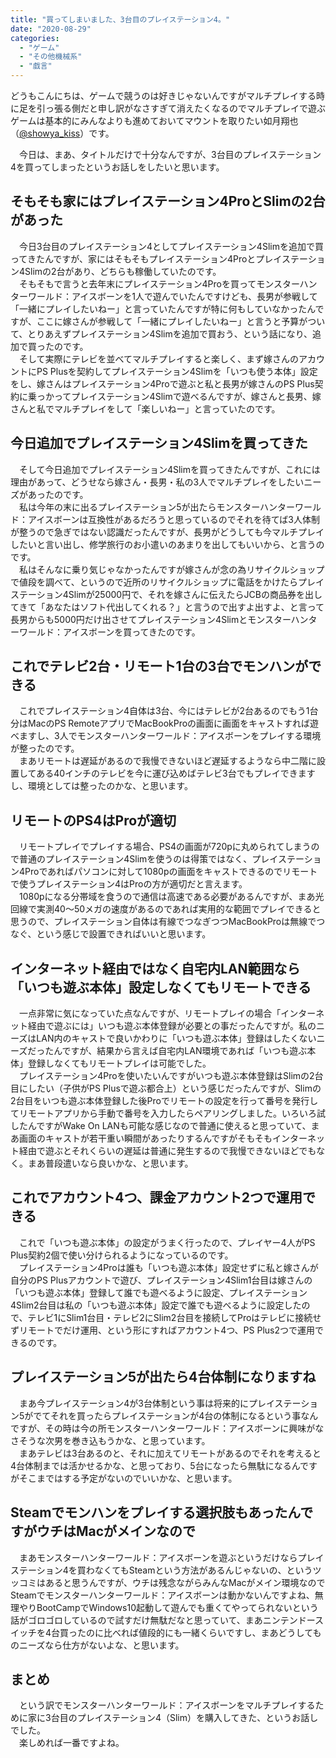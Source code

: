```yaml
---
title: "買ってしまいました、3台目のプレイステーション4。"
date: "2020-08-29"
categories: 
  - "ゲーム"
  - "その他機械系"
  - "戯言"
---
```


どうもこんにちは、ゲームで競うのは好きじゃないんですがマルチプレイする時に足を引っ張る側だと申し訳がなさすぎて消えたくなるのでマルチプレイで遊ぶゲームは基本的にみんなよりも進めておいてマウントを取りたい如月翔也（[@showya\_kiss](http://twitter.com/showya_kiss)）です。  
  
　今日は、まあ、タイトルだけで十分なんですが、3台目のプレイステーション4を買ってしまったというお話しをしたいと思います。  

## そもそも家にはプレイステーション4ProとSlimの2台があった

　今日3台目のプレイステーション4としてプレイステーション4Slimを追加で買ってきたんですが、家にはそもそもプレイステーション4Proとプレイステーション4Slimの2台があり、どちらも稼働していたのです。  
　そもそもで言うと去年末にプレイステーション4Proを買ってモンスターハンターワールド：アイスボーンを1人で遊んでいたんですけども、長男が参戦して「一緒にプレイしたいねー」と言っていたんですが特に何もしていなかったんですが、ここに嫁さんが参戦して「一緒にプレイしたいねー」と言うと予算がついて、とりあえずプレイステーション4Slimを追加で買おう、という話になり、追加で買ったのです。  
　そして実際にテレビを並べてマルチプレイすると楽しく、まず嫁さんのアカウントにPS Plusを契約してプレイステーション4Slimを「いつも使う本体」設定をし、嫁さんはプレイステーション4Proで遊ぶと私と長男が嫁さんのPS Plus契約に乗っかってプレイステーション4Slimで遊べるんですが、嫁さんと長男、嫁さんと私でマルチプレイをして「楽しいねー」と言っていたのです。  

## 今日追加でプレイステーション4Slimを買ってきた

　そして今日追加でプレイステーション4Slimを買ってきたんですが、これには理由があって、どうせなら嫁さん・長男・私の3人でマルチプレイをしたいニーズがあったのです。  
　私は今年の末に出るプレイステーション5が出たらモンスターハンターワールド：アイスボーンは互換性があるだろうと思っているのでそれを待てば3人体制が整うので急ぎではない認識だったんですが、長男がどうしても今マルチプレイしたいと言い出し、修学旅行のお小遣いのあまりを出してもいいから、と言うのです。  
　私はそんなに乗り気じゃなかったんですが嫁さんが念の為リサイクルショップで値段を調べて、というので近所のリサイクルショップに電話をかけたらプレイステーション4Slimが25000円で、それを嫁さんに伝えたらJCBの商品券を出してきて「あなたはソフト代出してくれる？」と言うので出すよ出すよ、と言って長男からも5000円だけ出させてプレイステーション4Slimとモンスターハンターワールド：アイスボーンを買ってきたのです。  

## これでテレビ2台・リモート1台の3台でモンハンができる

　これでプレイステーション4自体は3台、今にはテレビが2台あるのでもう1台分はMacのPS RemoteアプリでMacBookProの画面に画面をキャストすれば遊べますし、3人でモンスターハンターワールド：アイスボーンをプレイする環境が整ったのです。  
　まあリモートは遅延があるので我慢できないほど遅延するようなら中二階に設置してある40インチのテレビを今に運び込めばテレビ3台でもプレイできますし、環境としては整ったのかな、と思います。  

## リモートのPS4はProが適切

　リモートプレイでプレイする場合、PS4の画面が720pに丸められてしまうので普通のプレイステーション4Slimを使うのは得策ではなく、プレイステーション4Proであればパソコンに対して1080pの画面をキャストできるのでリモートで使うプレイステーション4はProの方が適切だと言えます。  
　1080pになる分帯域を食うので通信は高速である必要があるんですが、まあ光回線で実測40〜50メガの速度があるのであれば実用的な範囲でプレイできると思うので、プレイステーション自体は有線でつなぎつつMacBookProは無線でつなぐ、という感じで設置できればいいと思います。  

## インターネット経由ではなく自宅内LAN範囲なら「いつも遊ぶ本体」設定しなくてもリモートできる

　一点非常に気になっていた点なんですが、リモートプレイの場合「インターネット経由で遊ぶには」いつも遊ぶ本体登録が必要との事だったんですが。私のニーズはLAN内のキャストで良いかわりに「いつも遊ぶ本体」登録はしたくないニーズだったんですが、結果から言えば自宅内LAN環境であれば「いつも遊ぶ本体」登録しなくてもリモートプレイは可能でした。  
　プレイステーション4Proを使いたいんですがいつも遊ぶ本体登録はSlimの2台目にしたい（子供がPS Plusで遊ぶ都合上）という感じだったんですが、Slimの2台目をいつも遊ぶ本体登録した後Proでリモートの設定を行って番号を発行してリモートアプリから手動で番号を入力したらペアリングしました。いろいろ試したんですがWake On LANも可能な感じなので普通に使えると思っていて、まあ画面のキャストが若干重い瞬間があったりするんですがそもそもインターネット経由で遊ぶとそれくらいの遅延は普通に発生するので我慢できないほどでもなく。まあ普段遣いなら良いかな、と思います。  

## これでアカウント4つ、課金アカウント2つで運用できる

　これで「いつも遊ぶ本体」の設定がうまく行ったので、プレイヤー4人がPS Plus契約2個で使い分けられるようになっているのです。  
　プレイステーション4Proは誰も「いつも遊ぶ本体」設定せずに私と嫁さんが自分のPS Plusアカウントで遊び、プレイステーション4Slim1台目は嫁さんの「いつも遊ぶ本体」登録して誰でも遊べるように設定、プレイステーション4Slim2台目は私の「いつも遊ぶ本体」設定で誰でも遊べるように設定したので、テレビ1にSlim1台目・テレビ2にSlim2台目を接続してProはテレビに接続せずリモートでだけ運用、という形にすればアカウント4つ、PS Plus2つで運用できるのです。  

## プレイステーション5が出たら4台体制になりますね

　まあ今プレイステーション4が3台体制という事は将来的にプレイステーション5がでてそれを買ったらプレイステーションが4台の体制になるという事なんですが、その時は今の所モンスターハンターワールド：アイスボーンに興味がなさそうな次男を巻き込もうかな、と思っています。  
　まあテレビは3台あるのと、それに加えてリモートがあるのでそれを考えると4台体制までは活かせるかな、と思っており、5台になったら無駄になるんですがそこまではする予定がないのでいいかな、と思います。  

## Steamでモンハンをプレイする選択肢もあったんですがウチはMacがメインなので

　まあモンスターハンターワールド：アイスボーンを遊ぶというだけならプレイステーション4を買わなくてもSteamという方法があるんじゃないの、というツッコミはあると思うんですが、ウチは残念ながらみんなMacがメイン環境なのでSteamでモンスターハンターワールド：アイスボーンは動かないんですよね、無理やりBootCampでWindows10起動して遊んでも重くてやってられないという話がゴロゴロしているので試すだけ無駄だなと思っていて、まあニンテンドースイッチを4台買ったのに比べれば値段的にも一緒くらいですし、まあどうしてものニーズなら仕方がないよな、と思います。  

## まとめ

　という訳でモンスターハンターワールド：アイスボーンをマルチプレイするために家に3台目のプレイステーション4（Slim）を購入してきた、というお話しでした。  
　楽しめれば一番ですよね。
